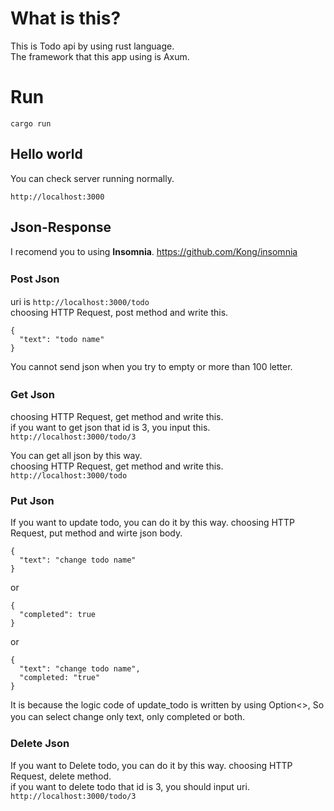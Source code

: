 # What is this?
This is Todo api by using rust language.  
The framework that this app using is Axum.

# Run
```
cargo run
```

## Hello world
You can check server running normally.  
```
http://localhost:3000
```

## Json-Response
I recomend you to using **Insomnia**.  https://github.com/Kong/insomnia  

### Post Json　　
uri is ```http://localhost:3000/todo```  
choosing HTTP Request, post method and write this.

```
{
  "text": "todo name"
}
```
You cannot send json when you try to empty or more than 100 letter.  

### Get Json　　
choosing HTTP Request, get method and write this.  
if you want to get json that id is 3, you input this. 
```http://localhost:3000/todo/3```

You can get all json by this way.  
choosing HTTP Request, get method and write this.  
```http://localhost:3000/todo```

### Put Json
If you want to update todo, you can do it by this way.
choosing HTTP Request, put method and wirte json body.
```
{
  "text": "change todo name"
}
```
or
```
{
  "completed": true
}
```
or
```
{
  "text": "change todo name",
  "completed: "true"
}
```

It is because the logic code of update_todo is written by using Option<>, So you can select change only text, only completed or both.　　

### Delete Json
If you want to Delete todo, you can do it by this way.
choosing HTTP Request, delete method.  
if you want to delete todo that id is 3, you should input uri.  
```http://localhost:3000/todo/3```


